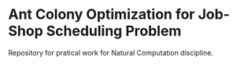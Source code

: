 # Ant Colony Optimization for Job-Shop Scheduling Problem

Repository for pratical work for Natural Computation discipline.
